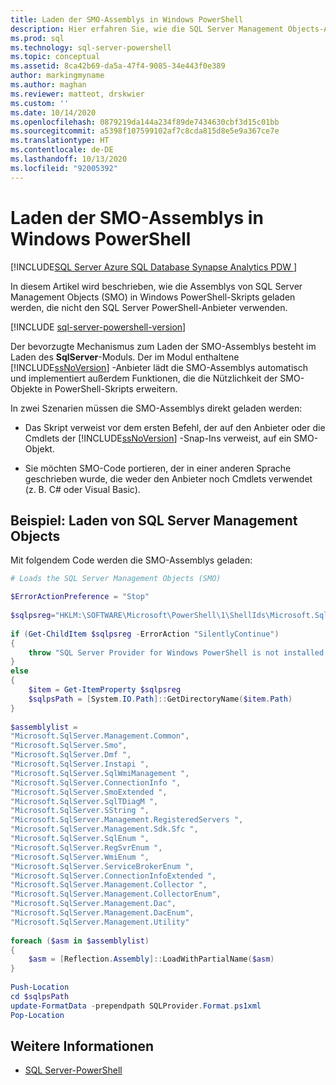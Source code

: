 ```yaml
---
title: Laden der SMO-Assemblys in Windows PowerShell
description: Hier erfahren Sie, wie die SQL Server Management Objects-Assemblys (SMO) in PowerShell-Skripts unter Windows geladen werden, die nicht den SQL Server PowerShell-Anbieter verwenden.
ms.prod: sql
ms.technology: sql-server-powershell
ms.topic: conceptual
ms.assetid: 8ca42b69-da5a-47f4-9085-34e443f0e389
author: markingmyname
ms.author: maghan
ms.reviewer: matteot, drskwier
ms.custom: ''
ms.date: 10/14/2020
ms.openlocfilehash: 0879219da144a234f89de7434630cbf3d15c01bb
ms.sourcegitcommit: a5398f107599102af7c8cda815d8e5e9a367ce7e
ms.translationtype: HT
ms.contentlocale: de-DE
ms.lasthandoff: 10/13/2020
ms.locfileid: "92005392"
---
```

# <a name="load-the-smo-assemblies-in-windows-powershell"></a>Laden der SMO-Assemblys in Windows PowerShell

[!INCLUDE[SQL Server Azure SQL Database Synapse Analytics PDW ](../includes/applies-to-version/sql-asdb-asdbmi-asa-pdw.md)]

In diesem Artikel wird beschrieben, wie die Assemblys von SQL Server Management Objects (SMO) in Windows PowerShell-Skripts geladen werden, die nicht den SQL Server PowerShell-Anbieter verwenden.  

[!INCLUDE [sql-server-powershell-version](../includes/sql-server-powershell-version.md)]

Der bevorzugte Mechanismus zum Laden der SMO-Assemblys besteht im Laden des **SqlServer**-Moduls. Der im Modul enthaltene [!INCLUDE[ssNoVersion](../includes/ssnoversion-md.md)] -Anbieter lädt die SMO-Assemblys automatisch und implementiert außerdem Funktionen, die die Nützlichkeit der SMO-Objekte in PowerShell-Skripts erweitern.

In zwei Szenarien müssen die SMO-Assemblys direkt geladen werden:  

- Das Skript verweist vor dem ersten Befehl, der auf den Anbieter oder die Cmdlets der [!INCLUDE[ssNoVersion](../includes/ssnoversion-md.md)] -Snap-Ins verweist, auf ein SMO-Objekt.  

- Sie möchten SMO-Code portieren, der in einer anderen Sprache geschrieben wurde, die weder den Anbieter noch Cmdlets verwendet (z. B. C# oder Visual Basic).  

## <a name="example-loading-the-sql-server-management-objects"></a>Beispiel: Laden von SQL Server Management Objects

Mit folgendem Code werden die SMO-Assemblys geladen:  

```powershell
# Loads the SQL Server Management Objects (SMO)  

$ErrorActionPreference = "Stop"
  
$sqlpsreg="HKLM:\SOFTWARE\Microsoft\PowerShell\1\ShellIds\Microsoft.SqlServer.Management.PowerShell.sqlps"  
  
if (Get-ChildItem $sqlpsreg -ErrorAction "SilentlyContinue")  
{  
    throw "SQL Server Provider for Windows PowerShell is not installed."  
}  
else  
{  
    $item = Get-ItemProperty $sqlpsreg  
    $sqlpsPath = [System.IO.Path]::GetDirectoryName($item.Path)  
}  
  
$assemblylist =
"Microsoft.SqlServer.Management.Common",  
"Microsoft.SqlServer.Smo",  
"Microsoft.SqlServer.Dmf ",  
"Microsoft.SqlServer.Instapi ",  
"Microsoft.SqlServer.SqlWmiManagement ",  
"Microsoft.SqlServer.ConnectionInfo ",  
"Microsoft.SqlServer.SmoExtended ",  
"Microsoft.SqlServer.SqlTDiagM ",  
"Microsoft.SqlServer.SString ",  
"Microsoft.SqlServer.Management.RegisteredServers ",  
"Microsoft.SqlServer.Management.Sdk.Sfc ",  
"Microsoft.SqlServer.SqlEnum ",  
"Microsoft.SqlServer.RegSvrEnum ",  
"Microsoft.SqlServer.WmiEnum ",  
"Microsoft.SqlServer.ServiceBrokerEnum ",  
"Microsoft.SqlServer.ConnectionInfoExtended ",  
"Microsoft.SqlServer.Management.Collector ",  
"Microsoft.SqlServer.Management.CollectorEnum",  
"Microsoft.SqlServer.Management.Dac",  
"Microsoft.SqlServer.Management.DacEnum",  
"Microsoft.SqlServer.Management.Utility"  
  
foreach ($asm in $assemblylist)  
{  
    $asm = [Reflection.Assembly]::LoadWithPartialName($asm)  
}  
  
Push-Location  
cd $sqlpsPath  
update-FormatData -prependpath SQLProvider.Format.ps1xml
Pop-Location  
```

## <a name="see-also"></a>Weitere Informationen

- [SQL Server-PowerShell](sql-server-powershell.md)